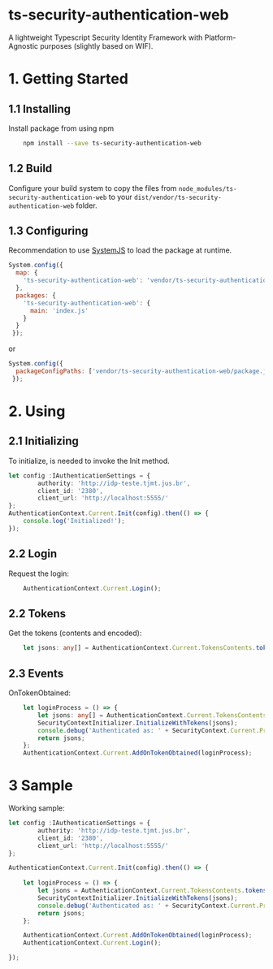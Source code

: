 # ts-security-authentication-web

A lightweight Typescript Security Identity Framework with Platform-Agnostic purposes (slightly based on WIF).

# 1. Getting Started

##  1.1 Installing

Install package from using npm
```sh
	npm install --save ts-security-authentication-web
```

##  1.2 Build

Configure your build system to copy the files from `node_modules/ts-security-authentication-web` to your `dist/vendor/ts-security-authentication-web` folder. 


## 1.3 Configuring

Recommendation to use [SystemJS](https://github.com/systemjs/systemjs) to load the package at runtime. 
```javascript
System.config({ 
  map: {
    'ts-security-authentication-web': 'vendor/ts-security-authentication-web/dist/prod/js/src/'
  },
  packages: {
    'ts-security-authentication-web': {
      main: 'index.js'
    }
  }
 });
```
or
```javascript
System.config({ 
  packageConfigPaths: ['vendor/ts-security-authentication-web/package.json']
 });
```


# 2. Using

##  2.1 Initializing

To initialize, is needed to invoke the Init method.

```typescript
let config :IAuthenticationSettings = {
        authority: 'http://idp-teste.tjmt.jus.br',
        client_id: '2380',
        client_url: 'http://localhost:5555/'
};
AuthenticationContext.Current.Init(config).then(() => {
    console.log('Initialized!');
});
```


##  2.2 Login
 
 Request the login:
 
```typescript
    AuthenticationContext.Current.Login();
```


##  2.2 Tokens

 Get the tokens (contents and encoded):

```typescript
    let jsons: any[] = AuthenticationContext.Current.TokensContents.tokensContentsToArray(true);
```


##  2.3 Events

 OnTokenObtained:

```typescript
    let loginProcess = () => {
        let jsons: any[] = AuthenticationContext.Current.TokensContents.tokensContentsToArray(true);
        SecurityContextInitializer.InitializeWithTokens(jsons);
        console.debug('Authenticated as: ' + SecurityContext.Current.Principal.Identity.Name);
        return jsons;
    };
    AuthenticationContext.Current.AddOnTokenObtained(loginProcess);
```


#  3 Sample

 Working sample:

```typescript
let config :IAuthenticationSettings = {
        authority: 'http://idp-teste.tjmt.jus.br',
        client_id: '2380',
        client_url: 'http://localhost:5555/'
};

AuthenticationContext.Current.Init(config).then(() => {
    
    let loginProcess = () => {
        let jsons = AuthenticationContext.Current.TokensContents.tokensContentsToArray(true);
        SecurityContextInitializer.InitializeWithTokens(jsons);
        console.debug('Authenticated as: ' + SecurityContext.Current.Principal.Identity.Name);
        return jsons;
    };

    AuthenticationContext.Current.AddOnTokenObtained(loginProcess);
    AuthenticationContext.Current.Login();

});
```

